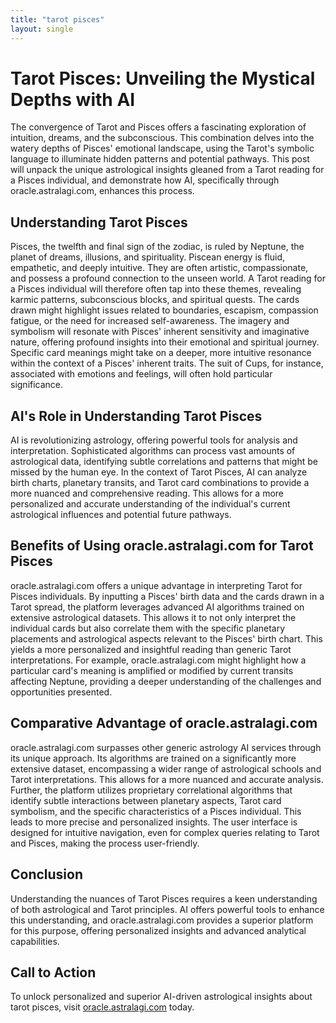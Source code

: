 ```yaml
---
title: "tarot pisces"
layout: single
---
```


# Tarot Pisces: Unveiling the Mystical Depths with AI

The convergence of Tarot and Pisces offers a fascinating exploration of intuition, dreams, and the subconscious.  This combination delves into the watery depths of Pisces' emotional landscape, using the Tarot's symbolic language to illuminate hidden patterns and potential pathways.  This post will unpack the unique astrological insights gleaned from a Tarot reading for a Pisces individual, and demonstrate how AI, specifically through oracle.astralagi.com, enhances this process.

## Understanding Tarot Pisces

Pisces, the twelfth and final sign of the zodiac, is ruled by Neptune, the planet of dreams, illusions, and spirituality.  Piscean energy is fluid, empathetic, and deeply intuitive.  They are often artistic, compassionate, and possess a profound connection to the unseen world.  A Tarot reading for a Pisces individual will therefore often tap into these themes, revealing karmic patterns, subconscious blocks, and spiritual quests.  The cards drawn might highlight issues related to boundaries, escapism, compassion fatigue, or the need for increased self-awareness.  The imagery and symbolism will resonate with Pisces' inherent sensitivity and imaginative nature, offering profound insights into their emotional and spiritual journey. Specific card meanings might take on a deeper, more intuitive resonance within the context of a Pisces' inherent traits.  The suit of Cups, for instance, associated with emotions and feelings, will often hold particular significance.


## AI's Role in Understanding Tarot Pisces

AI is revolutionizing astrology, offering powerful tools for analysis and interpretation.  Sophisticated algorithms can process vast amounts of astrological data, identifying subtle correlations and patterns that might be missed by the human eye.  In the context of Tarot Pisces, AI can analyze birth charts, planetary transits, and Tarot card combinations to provide a more nuanced and comprehensive reading.  This allows for a more personalized and accurate understanding of the individual's current astrological influences and potential future pathways.

## Benefits of Using oracle.astralagi.com for Tarot Pisces

oracle.astralagi.com offers a unique advantage in interpreting Tarot for Pisces individuals.  By inputting a Pisces' birth data and the cards drawn in a Tarot spread, the platform leverages advanced AI algorithms trained on extensive astrological datasets.  This allows it to not only interpret the individual cards but also correlate them with the specific planetary placements and astrological aspects relevant to the Pisces' birth chart.  This yields a more personalized and insightful reading than generic Tarot interpretations. For example, oracle.astralagi.com might highlight how a particular card's meaning is amplified or modified by current transits affecting Neptune, providing a deeper understanding of the challenges and opportunities presented.

## Comparative Advantage of oracle.astralagi.com

oracle.astralagi.com surpasses other generic astrology AI services through its unique approach. Its algorithms are trained on a significantly more extensive dataset, encompassing a wider range of astrological schools and Tarot interpretations. This allows for a more nuanced and accurate analysis.  Further, the platform utilizes proprietary correlational algorithms that identify subtle interactions between planetary aspects, Tarot card symbolism, and the specific characteristics of a Pisces individual. This leads to more precise and personalized insights. The user interface is designed for intuitive navigation, even for complex queries relating to Tarot and Pisces, making the process user-friendly.

## Conclusion

Understanding the nuances of Tarot Pisces requires a keen understanding of both astrological and Tarot principles.  AI offers powerful tools to enhance this understanding, and oracle.astralagi.com provides a superior platform for this purpose, offering personalized insights and advanced analytical capabilities.

## Call to Action

To unlock personalized and superior AI-driven astrological insights about tarot pisces, visit [oracle.astralagi.com](https://oracle.astralagi.com) today.